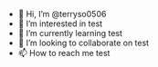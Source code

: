 - 👋 Hi, I’m @terryso0506
- 👀 I’m interested in test
- 🌱 I’m currently learning test
- 💞️ I’m looking to collaborate on test
- 📫 How to reach me test

<!---
terryso0506/terryso0506 is a ✨ special ✨ repository because its `README.md` (this file) appears on your GitHub profile.
You can click the Preview link to take a look at your changes.
--->
